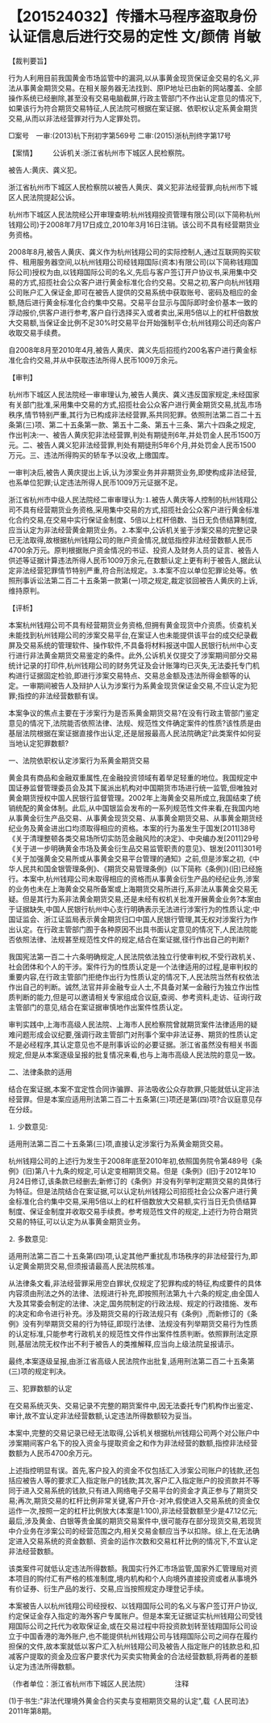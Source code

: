 # 【201524032】传播木马程序盗取身份认证信息后进行交易的定性 文/颜倩 肖敏

【裁判要旨】

行为人利用目前我国黄金市场监管中的漏洞,以从事黄金现货保证金交易的名义,非法从事黄金期货交易。在相关服务器无法找到、原IP地址已由新的网站覆盖、全部操作系统已经删除,甚至没有交易电脑截屏,行政主管部门不作出认定意见的情况下,如果该行为符合期货交易特征,人民法院可根据在案证据、依职权认定系黄金期货交易,从而以非法经营罪对行为人定罪处罚。

□案号　一审:(2013)杭下刑初字第569号 二审:(2015)浙杭刑终字第17号

【案情】 　　公诉机关:浙江省杭州市下城区人民检察院。

被告人:黄庆、龚义犯。

浙江省杭州市下城区人民检察院以被告人黄庆、龚义犯非法经营罪,向杭州市下城区人民法院提起公诉。

杭州市下城区人民法院经公开审理查明:杭州钱翔投资管理有限公司(以下简称杭州钱翔公司)于2008年7月17日成立,2010年3月16日注销。该公司不具有经营期货业务资格。

2008年8月,被告人黄庆、龚义作为杭州钱翔公司的实际控制人,通过互联网购买软件、租用服务器空间,以杭州钱翔公司经钱翔国际(资本)有限公司(以下简称钱翔国际公司)授权为由,以钱翔国际公司的名义,先后与客户签订开户协议书,采用集中交易的方式,招揽社会公众客户进行黄金标准化合约交易。交易之初,客户向杭州钱翔公司账户汇入保证金,即可在被告人提供的交易系统中获取账号、密码及相应的金额,随后进行黄金标准化合约集中交易。交易平台显示与国际即时金价基本一致的浮动报价,供客户进行参考,客户自行选择买入或者卖出,采用5倍以上的杠杆倍数放大交易额,当保证金比例不足30%时交易平台开始强制平仓;杭州钱翔公司还向客户收取交易手续费。

自2008年8月至2010年4月,被告人黄庆、龚义先后招揽约200名客户进行黄金标准化合约交易,并从中获取违法所得人民币1009万余元。

【审判】

杭州市下城区人民法院经一审审理认为,被告人黄庆、龚义违反国家规定,未经国家有关部门批准,采用集中交易的方式,招揽社会公众客户进行黄金期货交易,扰乱市场秩序,情节特别严重,其行为已构成非法经营罪,系共同犯罪。依照刑法第二百二十五条第(三)项、第二十五条第一款、第五十二条、第五十三条、第六十四条之规定,作出判决:一、被告人黄庆犯非法经营罪,判处有期徒刑6年,并处罚金人民币1500万元。二、被告人龚义犯非法经营罪,判处有期徒刑5年6个月,并处罚金人民币1500万元。三、违法所得购买的轿车予以没收,上缴国库。

一审判决后,被告人黄庆提出上诉,认为涉案业务并非期货业务,即使构成非法经营,也系单位犯罪;认定违法所得人民币1009万元证据不足。

浙江省杭州市中级人民法院经二审审理认为:⒈被告人黄庆等人控制的杭州钱翔公司不具有经营期货业务资格,采用集中交易的方式,招揽社会公众客户进行黄金标准化合约交易,在交易中实行保证金制度、5倍以上杠杆倍数、当日无负债结算制度,应当认定为非法经营黄金期货业务。⒉本案中,公诉机关鉴于涉案交易的完整记录已无法取得,故根据杭州钱翔公司的账户资金情况,就低指控非法经营数额人民币4700余万元。原判根据账户资金情况的书证、投资人及财务人员的证言、被告人供述等证据计算违法所得人民币1009万余元,在数额认定上更有利于被告人,据此认定非法经营犯罪情节特别严重,符合刑法规定。⒊本案不应以单位犯罪论处等。依照刑事诉讼法第二百二十五条第一款第(一)项之规定,裁定驳回被告人黄庆的上诉,维持原判。

【评析】

本案杭州钱翔公司不具有经营期货业务资格,但拥有黄金现货中介资质。侦查机关未能找到杭州钱翔公司的涉案交易平台,在案证人也未能提供该平台的成交纪录截屏及交易系统的管理软件、操作软件,不具备将材料报送中国人民银行杭州中心支行进行非法黄金期货交易鉴定的条件。此外,公诉机关仅提交了涉案期间部分交易统计记录的打印件,杭州钱翔公司的财务凭证及会计账簿均已灭失,无法委托专门机构进行证据固定检验,即进行涉案交易特点、交易总金额及违法所得金额等的认定。一审期间被告人及辩护人认为涉案行为系黄金现货保证金交易,不应认定为犯罪;指控的非法经营数额有误。

本案争议的焦点主要在于涉案行为是否系黄金期货交易?在没有行政主管部门鉴定意见的情况下,法院能否依照法律、法规、规范性文件确定案件的性质?该性质是由基层法院根据在案证据直接作出认定,还是层报最高人民法院确定?此类案件如何妥当地认定犯罪数额?

一、法院依职权认定涉案行为系黄金期货交易

黄金具有商品和金融双重属性,在金融投资领域有着举足轻重的地位。我国规定中国证券监督管理委员会及其下属派出机构对中国期货市场进行统一监管,但唯独对黄金期货授权中国人民银行监督管理。2002年上海黄金交易所成立,我国结束了统销统配的黄金体制。此后,从中国银监会发布的一系列规范性文件来看,在我国内地从事黄金衍生产品交易、从事黄金现货交易、从事黄金期货交易、从事黄金期货经纪业务及黄金进出口均须取得相应的资格。本案的行为虽发生于国发\[2011\]38号《关于清理整顿各类交易场所切实防范金融风险的决定》、中央编办发\[2011\]29号《关于进一步明确黄金市场及黄金衍生品交易监管职责的意见》、银发\[2011\]301号《关于加强黄金交易所或从事黄金交易平台管理的通知》之前,但是涉案之初,《中华人民共和国金银管理条例》、《期货交易管理条例》(以下简称《条例》)(旧)已经施行。本案中,杭州钱翔公司未取得相应的资格而从事黄金衍生产品的经纪业务,涉案的业务也未在上海黄金交易所备案或上海期货交易所进行,系非法从事黄金交易无疑。但是其行为系非法黄金期货交易,还是未经有权机关批准开展黄金业务?本案由于证据缺失,中国人民银行杭州中心支行明确表示无法进行涉案行为的性质认定;中国证监会、浙江证监局表示黄金期货归口中国人民银行管理,其无权对涉案行为作出认定。在行政主管部门囿于各种原因不出具书面认定意见的情况下,人民法院能否依照法律、法规甚至规范性文件的规定,结合在案证据,径行作出自己的判断?

我国宪法第一百二十六条明确规定,人民法院依法独立行使审判权,不受行政机关、社会团体和个人的干涉。案件行为的性质认定是一个法律适用的过程,是审判权的重要内容,在行政主管部门拒绝作出行为性质认定的情况下,人民法院当然有权依法作出自己的判断。诚然,法官并非金融专业人士,不具备对某一金融行为独立作出性质判断的能力,但是可以邀请相关专家组成合议庭,查阅、参考资料,走访、征询行政主管部门的意见,结合在案证据审慎地作出案件性质认定。

审判实践中,上海市高级人民法院、上海市人民检察院曾就期货案件法律适用的疑难问题形成会议纪要,强调行政主管部门对刑事个案中非法证券、期货的性质认定不是必经程序,其认定意见也不是刑事诉讼的必要证据。浙江省虽然没有相关书面规定,但是从本案逐级呈报的批复情况来看,也与上海市高级人民法院的意见一致。

二、法律条款的适用

结合在案证据,本案不宜定性合同诈骗罪、非法吸收公众存款罪,只能就低认定非法经营罪。但是本案应适用刑法第二百二十五条第(三)项还是第(四)项?合议庭意见存在分歧。

⒈ 少数意见:

适用刑法第二百二十五条第(三)项,直接认定涉案行为系黄金期货交易。

杭州钱翔公司的上述行为发生于2008年底至2010年初,依照国务院令第489号《条例》(旧)第八十九条的规定,可认定变相期货交易。但是《条例》(旧)于2012年10月24日修订,该条款已经删去;新修订的《条例》并没有列举判定期货交易的具体行为特征。但是法院结合在案证据,可以认定杭州钱翔公司招揽社会公众客户进行黄金标准化合约集中交易,采用5倍以上的杠杆倍数放大交易额,实行当日无负债结算制度、保证金制度并收取交易手续费。参考规范性文件的规定,上述行为符合期货交易的特征,可以认定为从事黄金期货业务。

⒉ 多数意见:

适用刑法第二百二十五条第(四)项,认定其他严重扰乱市场秩序的非法经营行为,即认定黄金期货交易,但须报请最高人民法院核准。

从法律条文看,非法经营罪采用空白罪状,仅规定了犯罪构成的特征,构成要件的具体内容须由刑法之外的法律、法规进行补充,即按照刑法第九十六条的规定,由全国人大及其常委会制定的法律、决定,国务院制定的行政法规、规定的行政措施、发布的决定和命令进行补充。涉及期货交易的行政法规只有《条例》,而新修订的《条例》没有列举期货交易的行为特征,即现行法律、法规没有列举期货交易行为性质的认定标准,只能参考行政机关的规范性文件作出案件性质判断。依照罪刑法定原则,基层法院无权作出不利于被告人的类推解释,应当向上级法院呈报请示。

最终,本案逐级呈报,由浙江省高级人民法院作出批复,适用刑法第二百二十五条第(三)项的规定判决。

三、犯罪数额的认定

在交易系统灭失、交易记录不完整的期货案件中,因无法委托专门机构作出鉴定、审计,故不宜认定非法经营数额,认定违法所得数额较为妥当。

本案中,完整的交易记录已经无法取得,公诉机关根据杭州钱翔公司两个对公账户中涉案期间客户名下的投入资金与提取资金之和作为非法经营的数额,指控非法经营数额为人民币4700余万元。

上述指控明显有误。首先,客户投入的资金不仅包括汇入涉案公司账户的钱款,还包括应被告人等的要求汇入指定账户的钱款;其次,客户汇入指定账户的投资款并不等同于进入交易系统的钱款,只有进入网络电子交易平台的资金才真正参与了期货交易;再次,期货交易的杠杆比例非常关键,客户开仓-对冲,假使进入交易系统的资金仅运作一次,按照一定的杠杆比例放大(本案是1:100),非法经营数额至少是47.12亿元;最后,涉及黄金、白银等贵金属的期货交易案件中,很可能存在部分现货交易,若现货中介业务在涉案公司的经营范围之内,相关交易金额应当予以扣除。综上,在无法确定进入交易系统的资金数额、资金的运作次数和交易杠杆比例的情况下,不宜认定非法经营数额。

该类案件可就低认定违法所得数额。我国实行外汇市场监管,国家外汇管理局对资本项目的购付汇有严格的核准制度,境内机构和个人向境外直接投资或者从事境外有价证券、衍生产品的发行、交易,应当按照规定办理登记手续。

本案被告人以杭州钱翔公司经授权、以钱翔国际公司的名义与客户签订开户协议,约定保证金存入指定的海外客户专属账户。但是本案无证据证实杭州钱翔公司受钱翔国际公司之托代为收取保证金,或在交易过程中将投资款划转至钱翔国际公司设立于中国香港的海外账户,也不能提供杭州钱翔公司与钱翔国际公司之间存在履约担保的文件,故本案就低以客户汇入杭州钱翔公司及被告人指定账户的钱款总和,扣减客户提取的资金及应客户要求代为买卖实物黄金的合法经营数额,将两者的差额认定为违法所得数额。

（作者单位：浙江省杭州市下城区人民法院） 　 　　注释

(1)于书生:"非法代理境外黄金合约买卖与变相期货交易的认定",载《人民司法》2011年第8期。